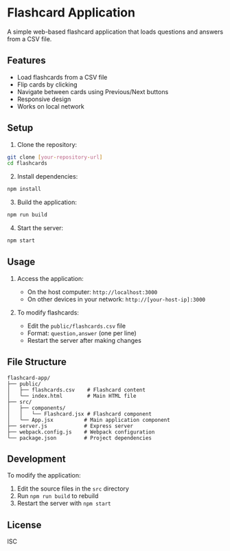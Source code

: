 # Flashcard Application

A simple web-based flashcard application that loads questions and answers from a CSV file.

## Features

- Load flashcards from a CSV file
- Flip cards by clicking
- Navigate between cards using Previous/Next buttons
- Responsive design
- Works on local network

## Setup

1. Clone the repository:
```bash
git clone [your-repository-url]
cd flashcards
```

2. Install dependencies:
```bash
npm install
```

3. Build the application:
```bash
npm run build
```

4. Start the server:
```bash
npm start
```

## Usage

1. Access the application:
   - On the host computer: `http://localhost:3000`
   - On other devices in your network: `http://[your-host-ip]:3000`

2. To modify flashcards:
   - Edit the `public/flashcards.csv` file
   - Format: `question,answer` (one per line)
   - Restart the server after making changes

## File Structure

```
flashcard-app/
├── public/
│   ├── flashcards.csv    # Flashcard content
│   └── index.html        # Main HTML file
├── src/
│   ├── components/
│   │   └── Flashcard.jsx # Flashcard component
│   └── App.jsx          # Main application component
├── server.js            # Express server
├── webpack.config.js    # Webpack configuration
└── package.json         # Project dependencies
```

## Development

To modify the application:

1. Edit the source files in the `src` directory
2. Run `npm run build` to rebuild
3. Restart the server with `npm start`

## License

ISC 